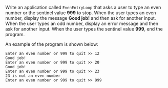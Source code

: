 Write an application called `EvenEntryLoop` that asks a user to type an even number or the sentinel value **999** to stop. When the user types an even number, display the message **Good job!** and then ask for another input. When the user types an odd number, display an error message and then ask for another input. When the user types the sentinel value **999**, end the program.

An example of the program is shown below: 

```
Enter an even number or 999 to quit >> 12
Good job!
Enter an even number or 999 to quit >> 20
Good job!
Enter an even number or 999 to quit >> 23
23 is not an even number
Enter an even number or 999 to quit >> 999
```

